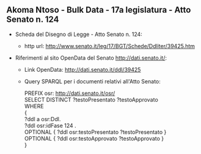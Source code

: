 ## Akoma Ntoso - Bulk Data - 17a legislatura - Atto Senato n. 124 ##

* Scheda del Disegno di Legge - Atto Senato n. 124:
	* http url: http://www.senato.it/leg/17/BGT/Schede/Ddliter/39425.htm

* Riferimenti al sito OpenData del Senato http://dati.senato.it/:
	* Link OpenData: http://dati.senato.it/ddl/39425
	* Query SPARQL per i documenti relativi all'Atto Senato:

        PREFIX osr: <http://dati.senato.it/osr/>  
		SELECT DISTINCT ?testoPresentato ?testoApprovato  
		WHERE  
		{  
		    ?ddl a osr:Ddl.  
		    ?ddl osr:idFase 124 .  
		    OPTIONAL { ?ddl osr:testoPresentato ?testoPresentato }  
		    OPTIONAL { ?ddl osr:testoApprovato ?testoApprovato }  
		}
		